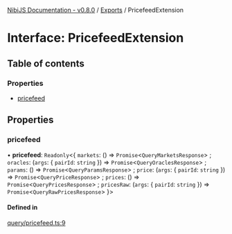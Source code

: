 [NibiJS Documentation - v0.8.0](../intro.md) / [Exports](../modules.md) / PricefeedExtension

# Interface: PricefeedExtension

## Table of contents

### Properties

- [pricefeed](PricefeedExtension.md#pricefeed)

## Properties

### pricefeed

• **pricefeed**: `Readonly`<{ `markets`: () => `Promise`<`QueryMarketsResponse`\> ; `oracles`: (`args`: { `pairId`: `string`  }) => `Promise`<`QueryOraclesResponse`\> ; `params`: () => `Promise`<`QueryParamsResponse`\> ; `price`: (`args`: { `pairId`: `string`  }) => `Promise`<`QueryPriceResponse`\> ; `prices`: () => `Promise`<`QueryPricesResponse`\> ; `pricesRaw`: (`args`: { `pairId`: `string`  }) => `Promise`<`QueryRawPricesResponse`\>  }\>

#### Defined in

[query/pricefeed.ts:9](https://github.com/NibiruChain/ts-sdk/blob/e7479e8/packages/nibijs/src/query/pricefeed.ts#L9)
